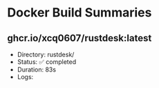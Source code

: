 # Docker Build Summaries

## ghcr.io/xcq0607/rustdesk:latest
- Directory: rustdesk/
- Status: ✅ completed
- Duration: 83s
- Logs: 
```
```

